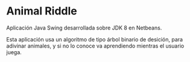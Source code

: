 # Animal Riddle
Aplicación Java Swing desarrollada sobre JDK 8 en Netbeans.

Esta aplicación usa un algoritmo de tipo árbol binario de desición, para adivinar animales, y si no lo conoce va aprendiendo mientras el usuario juega.
